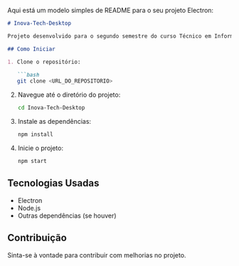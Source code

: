 Aqui está um modelo simples de README para o seu projeto Electron:

```markdown
# Inova-Tech-Desktop

Projeto desenvolvido para o segundo semestre do curso Técnico em Informática da SETREM.

## Como Iniciar

1. Clone o repositório:

   ```bash
   git clone <URL_DO_REPOSITORIO>
   ```

2. Navegue até o diretório do projeto:

   ```bash
   cd Inova-Tech-Desktop
   ```

3. Instale as dependências:

   ```bash
   npm install
   ```

4. Inicie o projeto:

   ```bash
   npm start
   ```

## Tecnologias Usadas

- Electron
- Node.js
- Outras dependências (se houver)

## Contribuição

Sinta-se à vontade para contribuir com melhorias no projeto.

```
